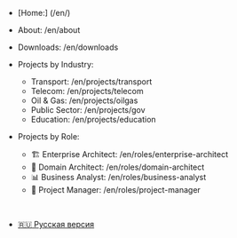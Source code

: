 - [Home:] (/en/)
- About: /en/about
- Downloads: /en/downloads

- Projects by Industry:
  - Transport: /en/projects/transport
  - Telecom: /en/projects/telecom
  - Oil & Gas: /en/projects/oilgas
  - Public Sector: /en/projects/gov
  - Education: /en/projects/education

- Projects by Role:
  - 🏗 Enterprise Architect: /en/roles/enterprise-architect
  - 🧩 Domain Architect: /en/roles/domain-architect
  - 📊 Business Analyst: /en/roles/business-analyst
  - 🧭 Project Manager: /en/roles/project-manager


<br>

* [:ru: Русская версия](/ru/)
